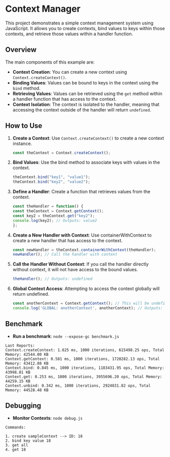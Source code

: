 # Context Manager

This project demonstrates a simple context management system using JavaScript. It allows you to create contexts, bind values to keys within those contexts, and retrieve those values within a handler function.

## Overview

The main components of this example are:

- **Context Creation**: You can create a new context using `Context.createContext()`.
- **Binding Values**: Values can be bound to keys in the context using the `bind` method.
- **Retrieving Values**: Values can be retrieved using the `get` method within a handler function that has access to the context.
- **Context Isolation**: The context is isolated to the handler, meaning that accessing the context outside of the handler will return `undefined`.

## How to Use

1. **Create a Context**: Use `Context.createContext()` to create a new context instance.
   
   ```javascript
   const theContext = Context.createContext();
   ```


2. **Bind Values**: Use the bind method to associate keys with values in the context.

    ```javascript
    theContext.bind("key1", "value1");
    theContext.bind("key2", "value2");
    ```

3. **Define a Handler**: Create a function that retrieves values from the context.

    ```javascript
    const theHandler = function() {
    const theContext = Context.getContext();
    const key2 = theContext.get("key2");
    console.log(key2); // Outputs: value2
    };
    ``` 


4. **Create a New Handler with Context**: Use containerWithContext to create a new handler that has access to the context.

    ```javascript
    const newHandler = theContext.containerWithContext(theHandler);
    newHandler(); // Call the handler with context
    ```

5. **Call the Handler Without Context**: If you call the handler directly without context, it will not have access to the bound values.

    ```javascript
    theHandler(); // Outputs: undefined
    ```

6. **Global Context Access**: Attempting to access the context globally will return undefined.

    ```javascript
    const anotherContext = Context.getContext(); // This will be undefined
    console.log('GLOBAL: anotherContext', anotherContext); // Outputs: undefined
    ```



## Benchmark

- **Run a benchmark**:
`node --expose-gc benchmark.js`
```
Last Reports:
Context.createContext: 1.625 ms, 1000 iterations, 615498.25 ops, Total Memory: 42544.00 KB
Context.getContext: 0.581 ms, 1000 iterations, 1720282.13 ops, Total Memory: 43412.88 KB
Context.bind: 0.845 ms, 1000 iterations, 1183431.95 ops, Total Memory: 43998.81 KB
Context.get: 0.253 ms, 1000 iterations, 3955696.20 ops, Total Memory: 44259.15 KB
Context.unbind: 0.342 ms, 1000 iterations, 2924831.82 ops, Total Memory: 44528.48 KB
```

## Debugging

- **Monitor Contexts**:
`node debug.js`

```
Commands:

1. create sampleContext --> ID: 18
2. bind key value 18
3. get all
4. get 18
```







